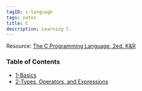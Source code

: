 ```yaml
---
tagID: c-language
tags: notes
title: C
description: Learning C.
---
```


Resource: [The C Programming Language, 2ed. K&R](https://www.amazon.com/Programming-Language-2nd-Brian-Kernighan/dp/0131103628)

### Table of Contents

* [1-Basics](1-Basics)
* [2-Types, Operators, and Expressions](2-TypesOperatorsAndExpressions)
